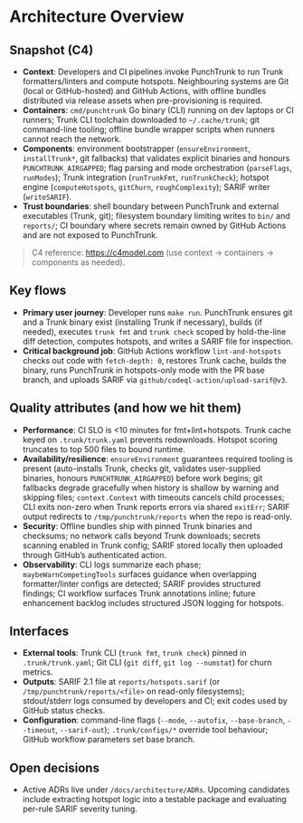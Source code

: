 # Architecture Overview

## Snapshot (C4)

- **Context**: Developers and CI pipelines invoke PunchTrunk to run Trunk formatters/linters and compute hotspots. Neighbouring systems are Git (local or GitHub-hosted) and GitHub Actions, with offline bundles distributed via release assets when pre-provisioning is required.
- **Containers**: `cmd/punchtrunk` Go binary (CLI) running on dev laptops or CI runners; Trunk CLI toolchain downloaded to `~/.cache/trunk`; git command-line tooling; offline bundle wrapper scripts when runners cannot reach the network.
- **Components**: environment bootstrapper (`ensureEnvironment`, `installTrunk*`, git fallbacks) that validates explicit binaries and honours `PUNCHTRUNK_AIRGAPPED`; flag parsing and mode orchestration (`parseFlags`, `runModes`); Trunk integration (`runTrunkFmt`, `runTrunkCheck`); hotspot engine (`computeHotspots`, `gitChurn`, `roughComplexity`); SARIF writer (`writeSARIF`).
- **Trust boundaries**: shell boundary between PunchTrunk and external executables (Trunk, git); filesystem boundary limiting writes to `bin/` and `reports/`; CI boundary where secrets remain owned by GitHub Actions and are not exposed to PunchTrunk.

> C4 reference: <https://c4model.com> (use context → containers → components as needed).

## Key flows

- **Primary user journey**: Developer runs `make run`. PunchTrunk ensures git and a Trunk binary exist (installing Trunk if necessary), builds (if needed), executes `trunk fmt` and `trunk check` scoped by hold-the-line diff detection, computes hotspots, and writes a SARIF file for inspection.
- **Critical background job**: GitHub Actions workflow `lint-and-hotspots` checks out code with `fetch-depth: 0`, restores Trunk cache, builds the binary, runs PunchTrunk in hotspots-only mode with the PR base branch, and uploads SARIF via `github/codeql-action/upload-sarif@v3`.

## Quality attributes (and how we hit them)

- **Performance**: CI SLO is <10 minutes for fmt+lint+hotspots. Trunk cache keyed on `.trunk/trunk.yaml` prevents redownloads. Hotspot scoring truncates to top 500 files to bound runtime.
- **Availability/resilience**: `ensureEnvironment` guarantees required tooling is present (auto-installs Trunk, checks git, validates user-supplied binaries, honours `PUNCHTRUNK_AIRGAPPED`) before work begins; git fallbacks degrade gracefully when history is shallow by warning and skipping files; `context.Context` with timeouts cancels child processes; CLI exits non-zero when Trunk reports errors via shared `exitErr`; SARIF output redirects to `/tmp/punchtrunk/reports` when the repo is read-only.
- **Security**: Offline bundles ship with pinned Trunk binaries and checksums; no network calls beyond Trunk downloads; secrets scanning enabled in Trunk config; SARIF stored locally then uploaded through GitHub’s authenticated action.
- **Observability**: CLI logs summarize each phase; `maybeWarnCompetingTools` surfaces guidance when overlapping formatter/linter configs are detected; SARIF provides structured findings; CI workflow surfaces Trunk annotations inline; future enhancement backlog includes structured JSON logging for hotspots.

## Interfaces

- **External tools**: Trunk CLI (`trunk fmt`, `trunk check`) pinned in `.trunk/trunk.yaml`; Git CLI (`git diff`, `git log --numstat`) for churn metrics.
- **Outputs**: SARIF 2.1 file at `reports/hotspots.sarif` (or `/tmp/punchtrunk/reports/<file>` on read-only filesystems); stdout/stderr logs consumed by developers and CI; exit codes used by GitHub status checks.
- **Configuration**: command-line flags (`--mode`, `--autofix`, `--base-branch`, `--timeout`, `--sarif-out`); `.trunk/configs/*` override tool behaviour; GitHub workflow parameters set base branch.

## Open decisions

- Active ADRs live under `/docs/architecture/ADRs`. Upcoming candidates include extracting hotspot logic into a testable package and evaluating per-rule SARIF severity tuning.
